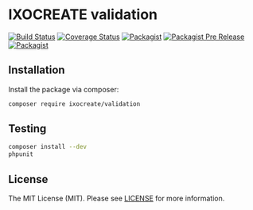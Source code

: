 # IXOCREATE validation

[![Build Status](https://travis-ci.org/ixocreate/validation.svg?branch=master)](https://travis-ci.org/ixocreate/validation)
[![Coverage Status](https://coveralls.io/repos/github/ixocreate/validation/badge.svg?branch=develop)](https://coveralls.io/github/ixocreate/validation?branch=develop)
[![Packagist](https://img.shields.io/packagist/v/ixocreate/validation.svg)](https://packagist.org/packages/ixocreate/validation)
[![Packagist Pre Release](https://img.shields.io/packagist/vpre/ixocreate/validation.svg)](https://packagist.org/packages/ixocreate/validation)
[![Packagist](https://img.shields.io/packagist/l/ixocreate/validation.svg)](https://packagist.org/packages/ixocreate/validation)

## Installation

Install the package via composer:

```sh
composer require ixocreate/validation
```

## Testing

```sh
composer install --dev
phpunit
```

## License

The MIT License (MIT). Please see [LICENSE](LICENSE) for more information.